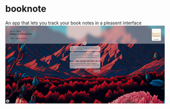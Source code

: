 # booknote
An app that lets you track your book notes in a pleasent interface 
<img src='../demo/main.png'/>